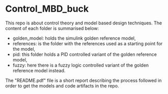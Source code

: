 # Control_MBD_buck

This repo is about control theory and model based design techniques.
The content of each folder is summarised below:
* golden_model: holds the simulink golden reference model,
* references: is the folder with the references used as a starting point for the model,
* pid: this folder holds a PID controlled variant of the golden reference model,
* fuzzy: here there is a fuzzy logic controlled variant of the golden reference model instead.
  
The "README.pdf" file is a short report describing the process followed in order to get the models and code artifacts in the repo.
